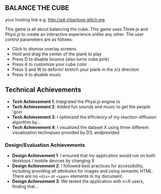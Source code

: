 
## BALANCE THE CUBE

your hosting link e.g. http://a4-jrbartone.glitch.me

This game is all about balancing the cube. This game uses Three.js and Physi.js to create an interactive experience
unlike any other. The user control parameters are as follows:

- Click to dismiss overlay screens
- Hold and drag the center of the plank to play
- Press D to disable bounce (also turns cube pink)
- Press A to customize your cube color
- Press S and W to deform/ stretch your plank in the x/z direction
- Press X to disable music




## Technical Achievements
- **Tech Achievement 1**: Integrated the Physi.js engine to 
- **Tech Achievement 2**: Added fun sounds and music to get the people 'goin
- **Tech Achievement 3**: I optimized the efficiency of my reaction-diffusion algorithm by...
- **Tech Achievement 4**: I visualized the dataset X using three different visualization technqiues provided by D3, andprovided

### Design/Evaluation Achievements
- **Design Achievement 1**: I ensured that my application would run on both desktops / mobile devices by changing X
- **Design Achievement 2**: I followed best practices for accessibility, including providing alt attributes for images and using semantic HTML. There are no `<div>` or `<span>` elements in my document.
- **Design Achievement 3**: We tested the application with n=X users, finding that...
